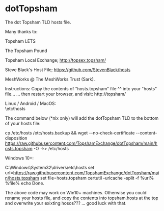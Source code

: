 # dotTopsham
The dot Topsham TLD hosts file.

Many thanks to:

Topsham LETS

The Topsham Pound

Topsham Local Exchange; 
 http://topsex.topsham/

Steve Black's Host File; 
 https://github.com/StevenBlack/hosts

MeshWorks @ The MeshWorks Trust (Sark).

Instructions:
Copy the contents of "hosts.topsham" file ^^ into your "hosts" file...
... then restart your browser, and visit:
http://topsham/

Linux / Android / MacOS:  
\etc\hosts

The command below (*nix only) will add the dotTopsham TLD to the bottom of your hosts file:

cp /etc/hosts /etc/hosts.backup && wget --no-check-certificate --content-disposition https://raw.githubusercontent.com/TopshamExchange/dotTopsham/main/hosts.topsham -O ->> /etc/hosts


Windows 10+: 

C:\Windows\System32\drivers\etc\hosts
set url=https://raw.githubusercontent.com/TopshamExchange/dotTopsham/main/hosts.topsham
set file=hosts.topsham
certutil -urlcache -split -f %url% %file%
echo Done.

The above code may work on Win10+ machines. 
Otherwise you could rename your hosts file, and copy the contents into topsham.hosts at the top and overwrite your exixting hosos???
... good luck with that.


